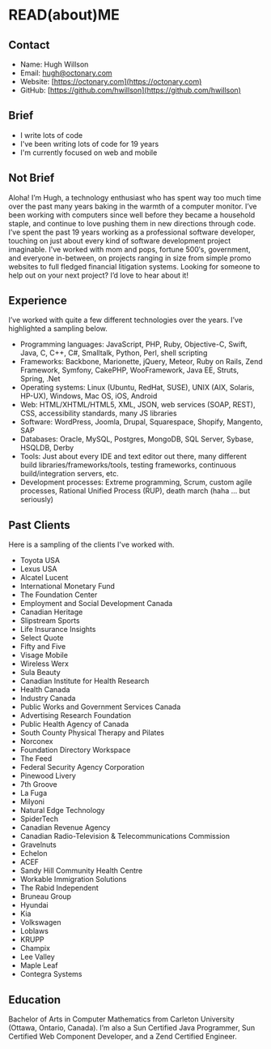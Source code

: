 # READ(about)ME

## Contact

- Name: Hugh Willson
- Email: hugh@octonary.com
- Website: [https://octonary.com](https://octonary.com)
- GitHub: [https://github.com/hwillson](https://github.com/hwillson)

## Brief

- I write lots of code
- I've been writing lots of code for 19 years
- I'm currently focused on web and mobile

## Not Brief

Aloha! I’m Hugh, a technology enthusiast who has spent way too much time over
the past many years baking in the warmth of a computer monitor. I’ve been
working with computers since well before they became a household staple, and
continue to love pushing them in new directions through code. I’ve spent the
past 19 years working as a professional software developer, touching on just
about every kind of software development project imaginable. I've worked with
mom and pops, fortune 500′s, government, and everyone in-between, on projects
ranging in size from simple promo websites to full fledged financial litigation
systems. Looking for someone to help out on your next project? I’d love to hear
about it!

## Experience

I’ve worked with quite a few different technologies over the years. I’ve
highlighted a sampling below.

- Programming languages: JavaScript, PHP, Ruby, Objective-C, Swift, Java, C,
  C++, C#, Smalltalk, Python, Perl, shell scripting
- Frameworks: Backbone, Marionette, jQuery, Meteor, Ruby on Rails, Zend
  Framework, Symfony, CakePHP, WooFramework, Java EE, Struts, Spring, .Net
- Operating systems: Linux (Ubuntu, RedHat, SUSE), UNIX (AIX, Solaris, HP-UX),
  Windows, Mac OS, iOS, Android
- Web: HTML/XHTML/HTML5, XML, JSON, web services (SOAP, REST), CSS,
  accessibility standards, many JS libraries
- Software: WordPress, Joomla, Drupal, Squarespace, Shopify, Mangento, SAP
- Databases: Oracle, MySQL, Postgres, MongoDB, SQL Server, Sybase, HSQLDB, Derby
- Tools: Just about every IDE and text editor out there, many different build
  libraries/frameworks/tools, testing frameworks, continuous build/integration
servers, etc.
- Development processes: Extreme programming, Scrum, custom agile processes,
  Rational Unified Process (RUP), death march (haha ... but seriously)

## Past Clients

Here is a sampling of the clients I've worked with.

- Toyota USA
- Lexus USA
- Alcatel Lucent
- International Monetary Fund
- The Foundation Center
- Employment and Social Development Canada
- Canadian Heritage
- Slipstream Sports
- Life Insurance Insights
- Select Quote
- Fifty and Five
- Visage Mobile
- Wireless Werx
- Sula Beauty
- Canadian Institute for Health Research
- Health Canada
- Industry Canada
- Public Works and Government Services Canada
- Advertising Research Foundation
- Public Health Agency of Canada
- South County Physical Therapy and Pilates
- Norconex
- Foundation Directory Workspace
- The Feed
- Federal Security Agency Corporation
- Pinewood Livery
- 7th Groove
- La Fuga
- Milyoni
- Natural Edge Technology
- SpiderTech
- Canadian Revenue Agency
- Canadian Radio-Television & Telecommunications Commission
- Gravelnuts
- Echelon
- ACEF
- Sandy Hill Community Health Centre
- Workable Immigration Solutions
- The Rabid Independent
- Bruneau Group
- Hyundai
- Kia
- Volkswagen
- Loblaws
- KRUPP
- Champix
- Lee Valley
- Maple Leaf
- Contegra Systems

## Education

Bachelor of Arts in Computer Mathematics from Carleton University (Ottawa,
Ontario, Canada). I’m also a Sun Certified Java Programmer, Sun Certified Web
Component Developer, and a Zend Certified Engineer.
